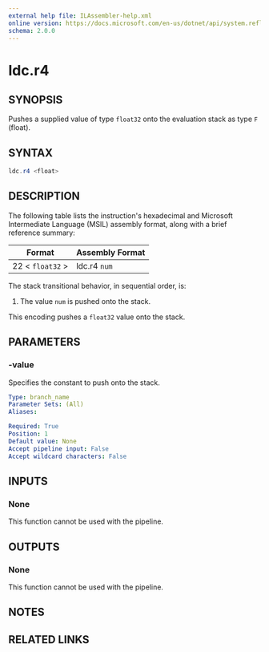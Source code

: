 ```yaml
---
external help file: ILAssembler-help.xml
online version: https://docs.microsoft.com/en-us/dotnet/api/system.reflection.emit.opcodes.ldc_r4
schema: 2.0.0
---
```


# ldc.r4

## SYNOPSIS

Pushes a supplied value of type `float32` onto the evaluation stack as type `F` (float).

## SYNTAX

```powershell
ldc.r4 <float>
```

## DESCRIPTION

The following table lists the instruction's hexadecimal and Microsoft Intermediate Language (MSIL) assembly format, along with a brief reference summary:

| Format           | Assembly Format |
| ---------------- | --------------- |
| 22 < `float32` > | ldc.r4 `num`    |

 The stack transitional behavior, in sequential order, is:

1.  The value `num` is pushed onto the stack.

 This encoding pushes a `float32` value onto the stack.

## PARAMETERS

### -value

Specifies the constant to push onto the stack.

```yaml
Type: branch_name
Parameter Sets: (All)
Aliases:

Required: True
Position: 1
Default value: None
Accept pipeline input: False
Accept wildcard characters: False
```

## INPUTS

### None

This function cannot be used with the pipeline.

## OUTPUTS

### None

This function cannot be used with the pipeline.

## NOTES

## RELATED LINKS
